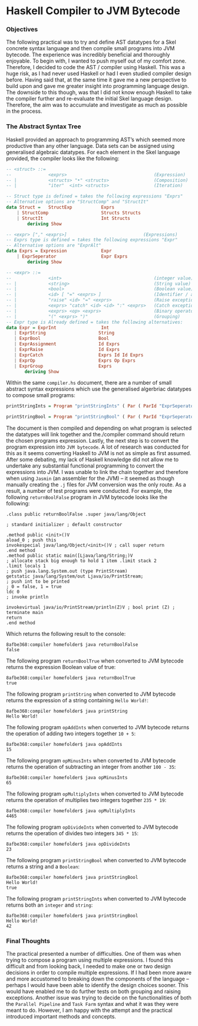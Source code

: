 # Haskell Compiler to JVM Bytecode

### Objectives

The following practical was to try and define AST datatypes for a Skel concrete syntax language and then compile small programs into JVM bytecode. The experience was incredibly beneficial and thoroughly enjoyable. To begin with, I wanted to push myself out of my comfort zone. Therefore, I decided to code the AST / compiler using Haskell. This was a huge risk, as I had never used Haskell or had I even studied compiler design before. Having said that, at the same time it gave me a new perspective to build upon and gave me greater insight into programming language design. The downside to this though, was that I did not know enough Haskell to take the compiler further and re-evaluate the initial Skel language design. Therefore, the aim was to accumulate and investigate as much as possible in the process.

### The Abstract Syntax Tree

Haskell provided an approach to programming AST’s which seemed more productive than any other language. Data sets can be assigned using generalised algebraic datatypes. For each element in the Skel language provided, the compiler looks like the following:

```Haskell
-- <struct> ::=
--				<exprs>									(Expression)
-- |			<structs> "•" <structs>					(Composition)
-- |			"iter"	<int> <structs>					(Iteration)

-- Struct type is defined = takes the following expressions "Exprs"
-- Alternative options are "StructComp" and "StructIt"
data Struct = 	StructExp			Exprs
	| StructComp					Structs Structs
	| StructIt						Int Structs
	    deriving Show
```
```Haskell
-- <expr> ["," <exprs>]								(Expressions)
-- Exprs type is defined = takes the following expressions "Expr"
-- Alternative options are "ExprAlt"
data Exprs = Expression 			Expr
	| ExprSeperator					Expr Exprs						
	    deriving Show
 ```
 
 ```Haskell
 -- <expr> ::=
--				<int>									(integer value)
-- |			<string>								(String value)
-- |			<bool>									(Boolean value)
-- |			<id> [ "=" <exprs> ]					(Identifier / assignment)
-- |			"raise" <id> "=" <exprs>				(Raise exception)	
-- |			<exprs> "catch" <id> <id> ":" <exprs>	(Catch exception)
-- |			<exprs> <op> <exprs>					(Binary operator)
-- |			"(" <exprs> ")"							(Grouping)
-- Expr type is Already defined = takes the following alternatives:
data Expr = ExprInt 				Int
	| ExprString					String
	| ExprBool						Bool
	| ExprAssignment				Id Exprs
	| ExprRaise						Id Exprs
	| ExprCatch						Exprs Id Id Exprs
	| ExprOp						Exprs Op Exprs
	| ExprGroup						Exprs
	    deriving Show
```
Within the same ```compiler.hs``` document, there are a number of small abstract syntax expressions which use the generalised algerbriac datatypes to compose small programs:
```Haskell
printStringInts = Program "printStringInts" ( Par ( ParId "ExprSeperator" ( Struct ( StructExp ( ExprSeperator ( ( ExprString "Hello World!" ) ) ( Expression(ExprInt42)) ) ) )))

printStringBool = Program "printStringBool" ( Par ( ParId "ExprSeperator" ( Struct ( StructExp ( ExprSeperator ( ( ExprString "Hello World!" ) ) ( Expression(ExprBoolTrue)) ) ) )))
```

The document is then compiled and depending on what program is selected the datatypes will link together and the./compiler command should return the chosen programs expression. Lastly, the next step is to convert the program expression into ```JVM bytecode```. A lot of research was conducted for this as it seems converting Haskell to JVM is not as simple as first assumed. After some debating, my lack of Haskell knowledge did not allow me to undertake any substantial functional programming to convert the expressions into JVM. I was unable to link the chain together and therefore when using ```Jasmin``` (an assembler for the JVM) – it seemed as though manually creating the ```.j``` files for JVM conversion was the only route. As a result, a number of test programs were conducted. For example, the following ```returnBoolFalse``` program in JVM bytecode looks like the following:

```Jasmin
.class public returnBoolFalse .super java/lang/Object

; standard initializer ; default constructor

.method public <init>()V
aload_0 ; push this
invokespecial java/lang/Object/<init>()V ; call super return
.end method
.method public static main([Ljava/lang/String;)V
; allocate stack big enough to hold 1 item .limit stack 2
.limit locals 1
; push java.lang.System.out (type PrintStream)
getstatic java/lang/System/out Ljava/io/PrintStream;
; push int to be printed
; 0 = false, 1 = true
ldc 0
; invoke println

invokevirtual java/io/PrintStream/println(Z)V ; bool print (Z) ; terminate main
return
.end method
```

Which returns the following result to the console:
```Jasmin
8afbe368:compiler homefolder$ java returnBoolFalse
false
```

The following program ```returnBoolTrue``` when converted to JVM bytecode returns the expression Boolean value of true:
```
8afbe368:compiler homefolder$ java returnBoolTrue
true
```
The following program ```printString``` when converted to JVM bytecode returns the expression of a string containing ```Hello World!```:
```
8afbe368:compiler homefolder$ java printString
Hello World!
```
The following program ```opAddInts``` when converted to JVM bytecode returns the operation of adding two integers together ```10 + 5```:
```
8afbe368:compiler homefolder$ java opAddInts
15
```
The following program ```opMinusInts``` when converted to JVM bytecode returns the operation of subtracting an integer from another ```100 - 35```:
```
8afbe368:compiler homefolder$ java opMinusInts
65
```
The following program ```opMultiplyInts``` when converted to JVM bytecode returns the operation of multiplies two integers together ```235 * 19```:
```
8afbe368:compiler homefolder$ java opMultiplyInts
4465
```
The following program ```opDivideInts``` when converted to JVM bytecode returns the operation of divides two integers ```345 * 15```:

```
8afbe368:compiler homefolder$ java opDivideInts
23
```

The following program ```printStringBool``` when converted to JVM bytecode returns a string and a ```Boolean```:
```
8afbe368:compiler homefolder$ java printStringBool
Hello World!
true
```
The following program ```printStringInts``` when converted to JVM bytecode returns both an ```integer``` and ```string```:
```
8afbe368:compiler homefolder$ java printStringBool
Hello World!
42
```

### Final Thoughts

The practical presented a number of difficulties. One of them was when trying to compose a program using multiple expressions. I found this difficult and from looking back, I needed to make one or two design decisions in order to compile multiple expressions. If I had been more aware and more accustomed to breaking down the components of the language – perhaps I would have been able to identify the design choices sooner. This would have enabled me to do further tests on both grouping and raising exceptions. Another issue was trying to decide on the functionalities of both the ```Parallel Pipeline``` and ```Task Farm``` syntax and what it was they were meant to do. However, I am happy with the attempt and the practical introduced important methods and concepts.
